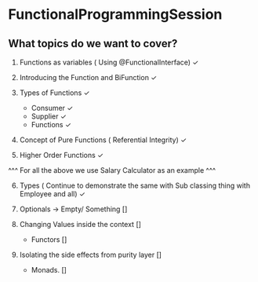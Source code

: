 # FunctionalProgrammingSession

## What topics do we want to cover?

1. Functions as variables ( Using @FunctionalInterface) &#10003;
2. Introducing the Function and BiFunction &#10003;
3. Types of Functions &#10003;
    
    - Consumer &#10003;
    - Supplier &#10003;
    - Functions &#10003;
 
 4. Concept of Pure Functions ( Referential Integrity)  &#10003;
 5. Higher Order Functions &#10003;

^^^ For all the above we use Salary Calculator as an example ^^^

6. Types ( Continue to demonstrate the same with Sub classing thing with Employee and all) &#10003;
7. Optionals -> Empty/ Something []
8. Changing Values inside the context []
    
     - Functors []

9. Isolating the side effects from purity layer []
    
     - Monads. []
    
